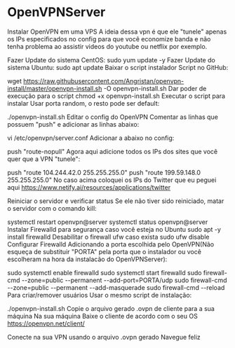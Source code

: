 # OpenVPNServer
Instalar OpenVPN em uma VPS
A ideia dessa vpn é que ele "tunele" apenas os IPs especificados no config para que você economize banda e não tenha problema ao assistir videos do youtube ou netflix por exemplo.

Fazer Update do sistema CentOS:
sudo yum update -y
Fazer Update do sistema Ubuntu:
sudo apt update 
Baixar o script instalador
Script no GitHub:

wget https://raw.githubusercontent.com/Angristan/openvpn-install/master/openvpn-install.sh -O openvpn-install.sh
Dar poder de execução para o script
chmod +x openvpn-install.sh
Executar o script para instalar
Usar porta random, o resto pode ser default:

./openvpn-install.sh
Editar o config do OpenVPN
Comentar as linhas que possuem "push" e adicionar as linhas abaixo:

vi /etc/openvpn/server.conf
Adicionar a abaixo no config:

push "route-nopull"
Agora aqui adicione todos os IPs dos sites que você quer que a VPN "tunele":

push "route 104.244.42.0 255.255.255.0"
push "route 199.59.148.0 255.255.255.0"
No caso acima coloquei os IPs do Twitter que eu peguei aqui https://www.netify.ai/resources/applications/twitter

Reiniciar o servidor e verificar status
Se ele não tiver sido reiniciado, matar o servidor com o comando kill:

systemctl restart openvpn@server
systemctl status openvpn@server
Instalar Firewalld para segurança caso você esteja no Ubuntu
sudo apt -y install firewalld
Desabilitar o firewall ufw caso exista
sudo ufw disable
Configurar Firewalld
Adicionando a porta escolhida pelo OpenVPN(Não esqueça de substituir "PORTA" pela porta que o instalador ou você escolheram na hora da instalacão do OpenVPNServer):

sudo systemctl enable firewalld
sudo systemctl start firewalld
sudo firewall-cmd --zone=public --permanent --add-port=PORTA/udp
sudo firewall-cmd --zone=public --permanent --add-masquerade
sudo firewall-cmd --reload
Para criar/remover usuários
Usar o mesmo script de instalação:

./openvpn-install.sh
Copie o arquivo gerado .ovpn de cliente para a sua máquina
Na sua máquina
Baixe o cliente de acordo com o seu OS https://openvpn.net/client/

Conecte na sua VPN usando o arquivo .ovpn gerado
Navegue feliz
